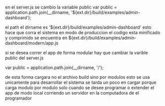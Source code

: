 en el server.js se cambio la variable public
var public = application.path.join(__dirname, '${ext.dir}/build/examples/admin-dashboard');


el path el dirname es '${ext.dir}/build/examples/admin-dashboard' esto hace que corra el sistema en modo de produccion el codigo esta minificado y comprimido
se encuentra en 
\${ext.dir}/build/examples/admin-dashboard/modern/app.js

si se desea correr el app de forma modular hay que cambiar la varible public
del server.js

var public = application.path.join(__dirname, '/');

de esta forma cargara no el archivo build sino por modulos esto se usa unicamente para desarrollar el sistema se tarda un poco en cargar porque carga modulo por modulo solo cuando se desee programar o extender el app de modo local corriendo un servidor en la computadora de el programador
